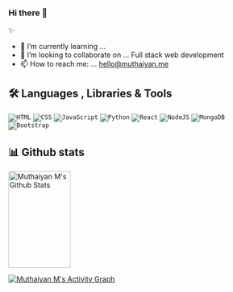 ### Hi there 👋

✨ 

- 🌱 I’m currently learning ...
- 👯 I’m looking to collaborate on ... Full stack web development
- 📫 How to reach me: ... hello@muthaiyan.me

## 🛠️ Languages , Libraries & Tools
<p>
    <code href="#"><img alt="HTML" src="https://img.shields.io/badge/HTML%20-%23E34F26.svg?logo=html5&logoColor=white"></code>
    <code href="#"><img alt="CSS" src="https://img.shields.io/badge/CSS%20-%231572B6.svg?logo=css3&logoColor=white"></code>
    <code href="#"><img alt="JavaScript" src="https://img.shields.io/badge/JavaScript%20-%23F7DF1E.svg?logo=javascript&logoColor=black"></code>
    <code href="#"><img alt="Python" src="https://img.shields.io/badge/Python%20-%2314354C.svg?logo=python&logoColor=white"></code>
    <code href="#"><img alt="React" src="https://img.shields.io/badge/React%20-%2320232a.svg?logo=react&logoColor=%2361DAFB"></code>
    <code href="#"><img alt="NodeJS" src="https://img.shields.io/badge/Node.js%20-%2343853D.svg?logo=node.js&logoColor=white"></code>
    <code href="#"><img alt="MongoDB" src ="https://img.shields.io/badge/MongoDB-%234ea94b.svg?logo=mongodb&logoColor=white"></code>
    <code href="#"><img alt="Bootstrap" src="https://img.shields.io/badge/Bootstrap%20-%234D97FF.svg?logo=Bootstrap&logoColor=white"></code>
   
</p>
  
 
## 📊 Github stats
<a> 
    <a href="https://github.com/muthaiyanmani"><img alt="Muthaiyan M's Github Stats" src="https://denvercoder1-github-readme-stats.vercel.app/api?username=muthaiyanmani&show_icons=true&count_private=true&theme=react&hide_border=true&bg_color=1F222E&title_color=F85D7F&icon_color=F8D866" height="192px" width="49.5%"/></a>
</a>
<br/>

<a href="https://github.com/muthaiyanmani"><img alt="Muthaiyan M's Activity Graph" src="https://activity-graph.herokuapp.com/graph?username=muthaiyanmani&bg_color=1F222E&color=F8D866&line=F85D7F&point=FFFFFF&hide_border=true" /></a>

